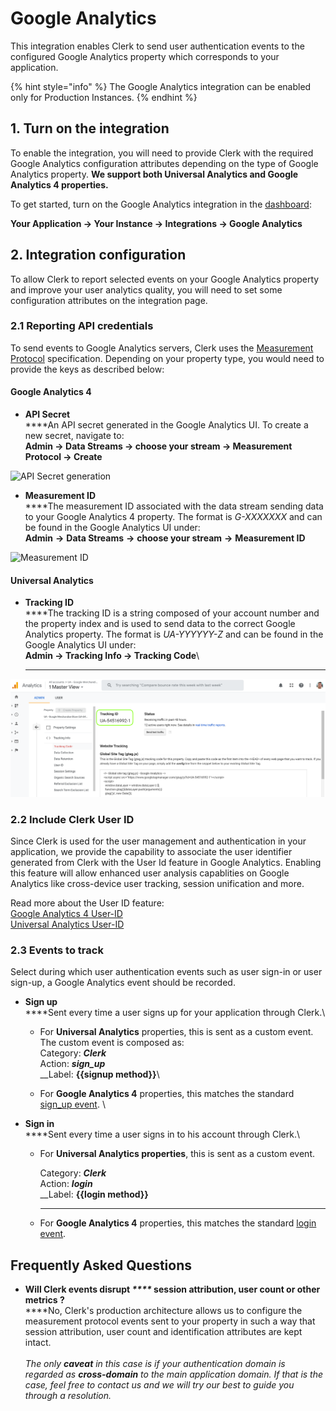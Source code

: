 # Google Analytics

This integration enables Clerk to send  user authentication events to the configured Google Analytics property which corresponds to your application.

{% hint style="info" %}
&#x20;The Google Analytics integration can be enabled only for Production Instances.
{% endhint %}

## 1. Turn on the integration

To enable the integration, you will need to provide Clerk with the required Google Analytics configuration attributes depending on the type of Google Analytics property. **We support both Universal Analytics and Google Analytics 4 properties.**

To get started, turn on the Google Analytics integration in the [dashboard](https://dashboard.clerk.dev):

**Your Application → Your Instance → Integrations → Google Analytics**

## 2. Integration configuration

To allow Clerk to report selected events on your Google Analytics property and improve your user analytics quality, you will need to set some configuration attributes on the integration page.

### 2.1 Reporting API credentials

To send events to Google Analytics servers, Clerk uses the [Measurement Protocol](https://developers.google.com/analytics/devguides/collection/protocol/v1) specification. Depending on your property type, you would need to provide the keys as described below:

#### Google Analytics 4&#x20;

* **API Secret**\
  ****An API secret generated in the Google Analytics UI. To create a new secret, navigate to:\
  **Admin → Data Streams → choose your stream → Measurement Protocol → Create**

![API Secret generation](../.gitbook/assets/api\_secret.gif)

* **Measurement ID**\
  ****The measurement ID associated with the data stream sending data to your Google Analytics 4 property. The format is _G-XXXXXXX_ and can be found in the Google Analytics UI under:\
  **Admin** **→** **Data Streams** **→** **choose your stream** **→** **Measurement ID**

![Measurement ID](../.gitbook/assets/measurement\_id.gif)

#### Universal Analytics

* **Tracking ID**\
  ****The tracking ID is a string composed of your account number and the property index and is used to send data to the correct Google Analytics property. The format is _UA-YYYYYY-Z_ and can be found in the Google Analytics UI under:\
  **Admin → Tracking Info → Tracking Code**\
  ****

![Tracking ID](<../.gitbook/assets/image (5).png>)

### 2.2 Include Clerk User ID

Since Clerk is used for the user management and authentication in your application, we provide the capability to associate the user identifier generated from Clerk with the User Id feature in Google Analytics. Enabling this feature will allow enhanced user analysis capablities on Google Analytics like cross-device user tracking, session unification and more.

Read more about the User ID feature:\
[Google Analytics 4 User-ID\
](https://support.google.com/analytics/answer/9213390)[Universal Analytics User-ID](https://support.google.com/analytics/answer/3123662?hl=en)

### 2.3 Events to track

Select during which user authentication events such as user sign-in or user sign-up, a Google Analytics event should be recorded.

* **Sign up**\
  ****Sent every time a user signs up for your application through Clerk.\

  * For **Universal Analytics** properties, this is sent as a custom event.\
    The custom event is composed as:\
    Category: _**Clerk**_\
    Action: _**sign\_up**_\
    __Label: **{{signup method}}**\

  * For **Google Analytics 4** properties, this matches the standard [sign\_up event](https://developers.google.com/analytics/devguides/collection/ga4/reference/events#sign\_up). \

* **Sign in**\
  ****Sent every time a user signs in to his account through Clerk.\

  *   &#x20;For **Universal Analytics properties**, this is sent as a custom event.

      Category: _**Clerk**_\
      Action: _**login**_\
      __Label: **{{login method}}**

      ****
  * For **Google Analytics 4** properties, this matches the standard [login event](https://developers.google.com/analytics/devguides/collection/ga4/reference/events#login).

## Frequently Asked Questions

* **Will Clerk events disrupt **_****_** session attribution, user count or other metrics  ?**\
  ****No, Clerk's production architecture allows us to configure the measurement protocol events sent to your property in such a way that session attribution, user count and identification attributes are kept intact. \
  \
  _The only **caveat** in this case is if your authentication domain is regarded as **cross-domain** to the main application domain. If that is the case, feel free to contact us and we will try our best to guide you through a resolution._

